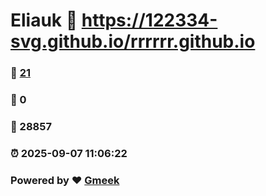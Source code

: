 # Eliauk :link: https://122334-svg.github.io/rrrrrr.github.io 
### :page_facing_up: [21](https://122334-svg.github.io/rrrrrr.github.io/tag.html) 
### :speech_balloon: 0 
### :hibiscus: 28857 
### :alarm_clock: 2025-09-07 11:06:22 
### Powered by :heart: [Gmeek](https://github.com/Meekdai/Gmeek)
